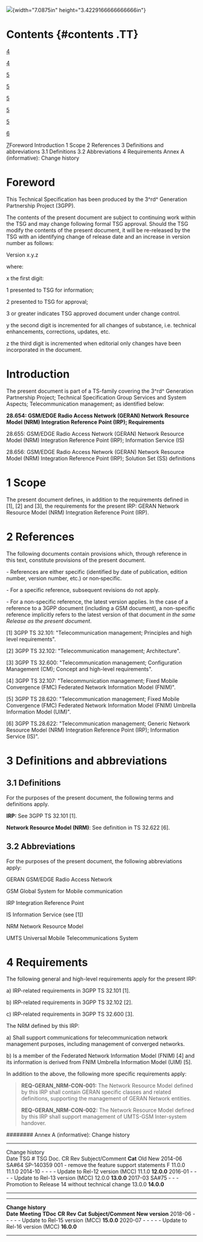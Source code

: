 ![](media/image1.jpeg){width="7.0875in" height="3.4229166666666666in"}

Contents {#contents .TT}
========

[4](#foreword)

[4](#introduction)

[5](#scope)

[5](#references)

[5](#definitions-and-abbreviations)

[5](#definitions)

[5](#abbreviations)

[6](#requirements)

[7](#annex-a-informative-change-history)Foreword Introduction 1 Scope 2
References 3 Definitions and abbreviations 3.1 Definitions 3.2
Abbreviations 4 Requirements Annex A (informative): Change history

Foreword
========

This Technical Specification has been produced by the 3^rd^ Generation
Partnership Project (3GPP).

The contents of the present document are subject to continuing work
within the TSG and may change following formal TSG approval. Should the
TSG modify the contents of the present document, it will be re-released
by the TSG with an identifying change of release date and an increase in
version number as follows:

Version x.y.z

where:

x the first digit:

1 presented to TSG for information;

2 presented to TSG for approval;

3 or greater indicates TSG approved document under change control.

y the second digit is incremented for all changes of substance, i.e.
technical enhancements, corrections, updates, etc.

z the third digit is incremented when editorial only changes have been
incorporated in the document.

Introduction
============

The present document is part of a TS-family covering the 3^rd^
Generation Partnership Project; Technical Specification Group Services
and System Aspects; Telecommunication management; as identified below:

**28.654: GSM/EDGE Radio Access Network (GERAN) Network Resource Model
(NRM) Integration Reference Point (IRP); Requirements**

28.655: GSM/EDGE Radio Access Network (GERAN) Network Resource Model
(NRM) Integration Reference Point (IRP); Information Service (IS)

28.656: GSM/EDGE Radio Access Network (GERAN) Network Resource Model
(NRM) Integration Reference Point (IRP); Solution Set (SS) definitions

1 Scope
=======

The present document defines, in addition to the requirements defined in
\[1\], \[2\] and \[3\], the requirements for the present IRP: GERAN
Network Resource Model (NRM) Integration Reference Point (IRP).

2 References
============

The following documents contain provisions which, through reference in
this text, constitute provisions of the present document.

\- References are either specific (identified by date of publication,
edition number, version number, etc.) or non‑specific.

\- For a specific reference, subsequent revisions do not apply.

\- For a non-specific reference, the latest version applies. In the case
of a reference to a 3GPP document (including a GSM document), a
non-specific reference implicitly refers to the latest version of that
document *in the same Release as the present document*.

\[1\] 3GPP TS 32.101: \"Telecommunication management; Principles and
high level requirements\".

\[2\] 3GPP TS 32.102: \"Telecommunication management; Architecture\".

\[3\] 3GPP TS 32.600: \"Telecommunication management; Configuration
Management (CM); Concept and high-level requirements\".

\[4\] 3GPP TS 32.107: \"Telecommunication management; Fixed Mobile
Convergence (FMC) Federated Network Information Model (FNIM)\".

\[5\] 3GPP TS 28.620: \"Telecommunication management; Fixed Mobile
Convergence (FMC) Federated Network Information Model (FNIM) Umbrella
Information Model (UIM)\".

\[6\] 3GPP TS.28.622: "Telecommunication management; Generic Network
Resource Model (NRM) Integration Reference Point (IRP); Information
Service (IS)".

3 Definitions and abbreviations
===============================

3.1 Definitions
---------------

For the purposes of the present document, the following terms and
definitions apply.

**IRP:** See 3GPP TS 32.101 \[1\].

**Network Resource Model (NRM)**: See definition in TS 32.622 \[6\].

3.2 Abbreviations
-----------------

For the purposes of the present document, the following abbreviations
apply:

GERAN GSM/EDGE Radio Access Network

GSM Global System for Mobile communication

IRP Integration Reference Point

IS Information Service (see \[1\])

NRM Network Resource Model

UMTS Universal Mobile Telecommunications System

4 Requirements
==============

The following general and high-level requirements apply for the present
IRP:

a\) IRP-related requirements in 3GPP TS 32.101 \[1\].

b\) IRP-related requirements in 3GPP TS 32.102 \[2\].

c\) IRP-related requirements in 3GPP TS 32.600 \[3\].

The NRM defined by this IRP:

a\) Shall support communications for telecommunication network
management purposes, including management of converged networks.

b\) Is a member of the Federated Network Information Model (FNIM) \[4\]
and its information is derived from FNIM Umbrella Information Model
(UIM) \[5\].

In addition to the above, the following more specific requirements
apply:

> **REQ-GERAN\_NRM-CON-001:** The Network Resource Model defined by this
> IRP shall contain GERAN specific classes and related definitions,
> supporting the management of GERAN Network entities.
>
> **REQ-GERAN\_NRM-CON-002:** The Network Resource Model defined by this
> IRP shall support management of UMTS-GSM Inter-system handover.

######## Annex A (informative): Change history

  ---------------- -------- ----------- ----- ----- -------------------------------------------------- --------- -------- ------------
  Change history                                                                                                          
  Date             TSG \#   TSG Doc.    CR    Rev   Subject/Comment                                    **Cat**   Old      New
  2014-06          SA\#64   SP-140359   001   \-    remove the feature support statements              F         11.0.0   11.1.0
  2014-10          \-       \-          \-    \-    Update to Rel-12 version (MCC)                               11.1.0   **12.0.0**
  2016-01          \-       \-          \-    \-    Update to Rel-13 version (MCC)                               12.0.0   **13.0.0**
  2017-03          SA\#75   \-          \-    \-    Promotion to Release 14 without technical change             13.0.0   **14.0.0**
  ---------------- -------- ----------- ----- ----- -------------------------------------------------- --------- -------- ------------

  -------------------- ------------- ---------- -------- --------- --------- -------------------------------- -----------------
  **Change history**                                                                                          
  **Date**             **Meeting**   **TDoc**   **CR**   **Rev**   **Cat**   **Subject/Comment**              **New version**
  2018-06              \-            \-         \-       \-        \-        Update to Rel-15 version (MCC)   **15.0.0**
  2020-07              \-            \-         \-       \-        \-        Update to Rel-16 version (MCC)   **16.0.0**
  -------------------- ------------- ---------- -------- --------- --------- -------------------------------- -----------------
